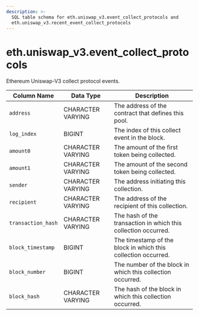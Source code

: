 ```yaml
---
description: >-
  SQL table schema for eth.uniswap_v3.event_collect_protocols and
  eth.uniswap_v3.recent_event_collect_protocols
---
```


# eth.uniswap\_v3.event\_collect\_protocols

Ethereum Uniswap-V3 collect protocol events.

| Column Name        | Data Type         | Description                                                    |
| ------------------ | ----------------- | -------------------------------------------------------------- |
| `address`          | CHARACTER VARYING | The address of the contract that defines this pool.            |
| `log_index`        | BIGINT            | The index of this collect event in the block.                  |
| `amount0`          | CHARACTER VARYING | The amount of the first token being collected.                 |
| `amount1`          | CHARACTER VARYING | The amount of the second token being collected.                |
| `sender`           | CHARACTER VARYING | The address initiating this collection.                        |
| `recipient`        | CHARACTER VARYING | The address of the recipient of this collection.               |
| `transaction_hash` | CHARACTER VARYING | The hash of the transaction in which this collection occurred. |
| `block_timestamp`  | BIGINT            | The timestamp of the block in which this collection occurred.  |
| `block_number`     | BIGINT            | The number of the block in which this collection occurred.     |
| `block_hash`       | CHARACTER VARYING | The hash of the block in which this collection occurred.       |
